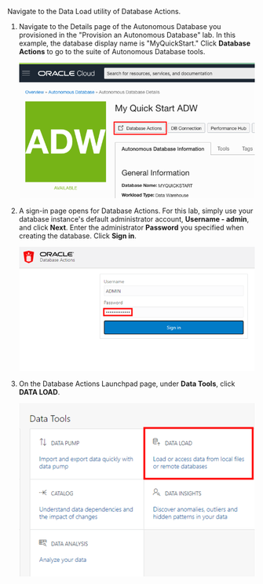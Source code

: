 <!--
    {
        "name":"Go to Data Load Utility Database Action",
        "description":"Navigate to data loader. AUTHORS: For expediency, this task uses the ADMIN user/password to open Database Actions. In your workshop, you might want to substitue a different user/password to open Database Actions."
    }
-->

Navigate to the Data Load utility of Database Actions.

1. Navigate to the Details page of the Autonomous Database you provisioned in the "Provision an Autonomous Database" lab. In this example, the database display name is "MyQuickStart." Click **Database Actions** to go to the suite of Autonomous Database tools.

    ![Details page of your Autonomous Database](images/service-details.png " ")

2.  A sign-in page opens for Database Actions. For this lab, simply use your database instance's default administrator account, **Username - admin**, and click **Next**. Enter the administrator **Password** you specified when creating the database. Click **Sign in**.

    ![Enter the admin password.](./images/admin-username-and-password.png " ")

3. On the Database Actions Launchpad page, under **Data Tools**, click **DATA LOAD**.

    ![Click DATA LOAD](images/dataload.png)
